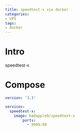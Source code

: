 ```yaml
---
title: speedtest-x via docker
categories: 
- VPS
tags: 
- docker
---
```


# Intro

speedtest-x

<!--more-->

# Compose

```yaml
version: '3.3'

services:
  speedtest-x:
    image: badapple9/speedtest-x
		ports:
		  - 9999:80
```

